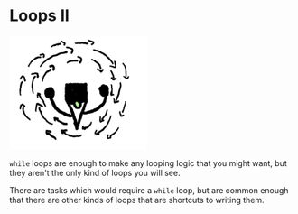 # Loops II


<img src="/loops_ii/header.png" height="200px"/>

`while` loops are enough to make any looping logic that you might want, but
they aren't the only kind of loops you will see.

There are tasks which would require a `while` loop, but are common enough that there are other kinds
of loops that are shortcuts to writing them.
